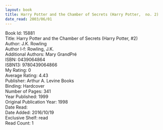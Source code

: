 ```yaml
---
layout: book
title: Harry Potter and the Chamber of Secrets (Harry Potter,  no. 2)
date_read: 2003/06/01
---
```


Book Id: 15881<br />
Title: Harry Potter and the Chamber of Secrets (Harry Potter, #2)<br />
Author: J.K. Rowling<br />
Author l-f: Rowling, J.K.<br />
Additional Authors: Mary GrandPré<br />
ISBN: 0439064864<br />
ISBN13: 9780439064866<br />
My Rating: 0<br />
Average Rating: 4.43<br />
Publisher: Arthur A. Levine Books<br />
Binding: Hardcover<br />
Number of Pages: 341<br />
Year Published: 1999<br />
Original Publication Year: 1998<br />
Date Read: <br />
Date Added: 2016/10/19<br />
Exclusive Shelf: read<br />
Read Count: 1<br />


